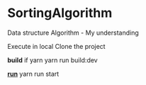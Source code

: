 # SortingAlgorithm
Data structure Algorithm - My understanding

Execute in local
Clone the project

<b>build</b>
if yarn
yarn run build:dev

<b><u>run</u></b>
yarn run start
